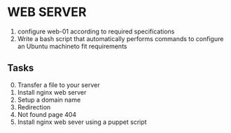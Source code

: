 # WEB SERVER
1. configure web-01 according to required specifications
2. Write a bash script that automatically performs commands to configure an Ubuntu machineto fit requirements

## Tasks
0. Transfer a file to your server
1. Install nginx web server
2. Setup a domain name
3. Redirection
4. Not found page 404 
5. Install nginx web sever using a puppet script
